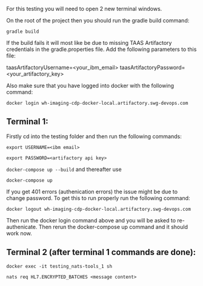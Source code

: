 For this testing you will need to open 2 new terminal windows.

On the root of the project then you should run the gradle build command:

`gradle build`

If the build fails it will most like be due to missing TAAS Artifactory credentials in the gradle.properties file.  Add the following parameters to this file:

taasArtifactoryUsername=<your_ibm_email>
taasArtifactoryPassword=<your_artifactory_key>

Also make sure that you have logged into docker with the following command:

`docker login wh-imaging-cdp-docker-local.artifactory.swg-devops.com`


Terminal 1:
-----------
Firstly cd into the testing folder and then run the following commands:

`export USERNAME=<ibm email>`

`export PASSWORD=<artifactory api key>`

`docker-compose up --build` and thereafter use

`docker-compose up`

If you get 401 errors (authenication errors) the issue might be due to change password.  To get this to run properly run the following command:

`docker logout wh-imaging-cdp-docker-local.artifactory.swg-devops.com`

Then run the docker login command above and you will be asked to re-authenicate.  Then rerun the docker-compose up command and it should work now.

Terminal 2 (after terminal 1 commands are done):
-----------
`docker exec -it testing_nats-tools_1 sh`

`nats req HL7.ENCRYPTED_BATCHES <message content>`
